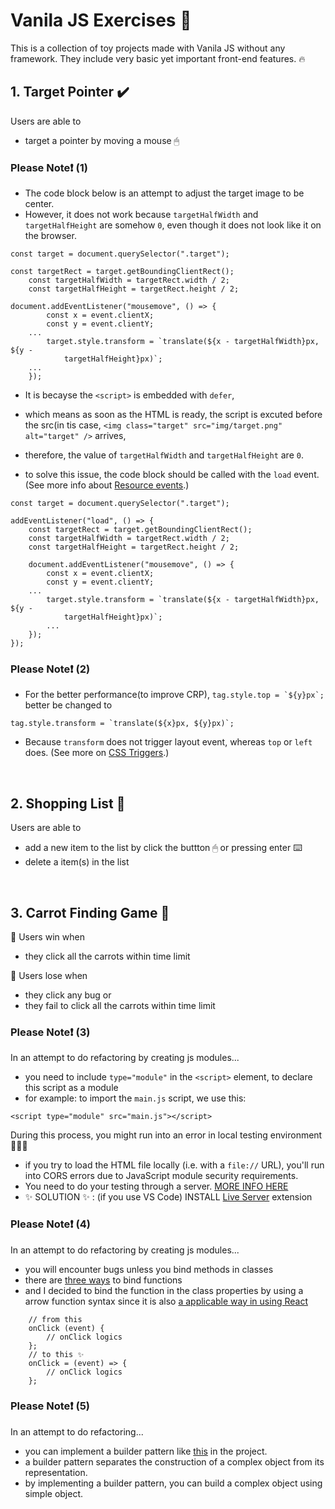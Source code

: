 # Vanila JS Exercises 💛

This is a collection of toy projects made with Vanila JS without any framework.
They include very basic yet important front-end features. 🔥
<br />

## 1. Target Pointer ✔️

Users are able to

- target a pointer by moving a mouse 🖱

### Please Note❗️ (1)

- The code block below is an attempt to adjust the target image to be center.
- However, it does not work because `targetHalfWidth` and `targetHalfHeight` are somehow `0`, even though it does not look like it on the browser.

```
const target = document.querySelector(".target");

const targetRect = target.getBoundingClientRect();
	const targetHalfWidth = targetRect.width / 2;
	const targetHalfHeight = targetRect.height / 2;

document.addEventListener("mousemove", () => {
		const x = event.clientX;
		const y = event.clientY;
    ...
		target.style.transform = `translate(${x - targetHalfWidth}px, ${y -
			targetHalfHeight}px)`;
    ...
	});
```

- It is becayse the `<script>` is embedded with `defer`,
- which means as soon as the HTML is ready, the script is excuted before the src(in tis case, `<img class="target" src="img/target.png" alt="target" />` arrives,
- therefore, the value of `targetHalfWidth` and `targetHalfHeight` are `0`.

- to solve this issue, the code block should be called with the `load` event. (See more info about [Resource events](https://developer.mozilla.org/en-US/docs/Web/Events).)

```
const target = document.querySelector(".target");

addEventListener("load", () => {
	const targetRect = target.getBoundingClientRect();
	const targetHalfWidth = targetRect.width / 2;
	const targetHalfHeight = targetRect.height / 2;

	document.addEventListener("mousemove", () => {
		const x = event.clientX;
		const y = event.clientY;
    ...
		target.style.transform = `translate(${x - targetHalfWidth}px, ${y -
			targetHalfHeight}px)`;
		...
	});
});

```

### Please Note❗️ (2)

- For the better performance(to improve CRP),
  `` tag.style.top = `${y}px`; `` better be changed to

```
tag.style.transform = `translate(${x}px, ${y}px)`;
```

- Because `transform` does not trigger layout event, whereas `top` or `left` does. (See more on [CSS Triggers](https://csstriggers.com/).)

<br />

## 2. Shopping List 🛒

Users are able to

- add a new item to the list by click the buttton 🖱 or pressing enter ⌨️
- delete a item(s) in the list

<br />

## 3. Carrot Finding Game 🥕

🎉 Users win when

- they click all the carrots within time limit

💩 Users lose when

- they click any bug or
- they fail to click all the carrots within time limit

### Please Note❗️ (3)

In an attempt to do refactoring by creating js modules...

- you need to include `type="module"` in the `<script>` element, to declare this script as a module
- for example: to import the `main.js` script, we use this:

```
<script type="module" src="main.js"></script>
```

During this process, you might run into an error in local testing environment 🤦🏻‍♀️

- if you try to load the HTML file locally (i.e. with a `file://` URL), you'll run into CORS errors due to JavaScript module security requirements.
- You need to do your testing through a server. [MORE INFO HERE](https://developer.mozilla.org/en-US/docs/Web/JavaScript/Guide/Modules)
- ✨ SOLUTION ✨ : (if you use VS Code) INSTALL [Live Server](https://marketplace.visualstudio.com/items?itemName=ritwickdey.LiveServer) extension

### Please Note❗️ (4)

In an attempt to do refactoring by creating js modules...

- you will encounter bugs unless you bind methods in classes
- there are [three ways](https://www.notion.so/dasomwon/binding-in-JS-1048a0eab28145d185d6b01fc869112a) to bind functions
- and I decided to bind the function in the class properties by using a arrow function syntax since it is also [a applicable way in using React](https://www.notion.so/dasomwon/binding-in-React-7de60400d84e42c18615a54a8ce9675d)

```
	// from this
	onClick (event) {
		// onClick logics
	};
	// to this ✨
	onClick = (event) => {
		// onClick logics
	};
```

### Please Note❗️ (5)

In an attempt to do refactoring...
- you can implement a builder pattern like [this](https://github.com/wondasom/VanilaJS__exercise/commit/2b775a3cdcd09f40a004413a0983eea3a0ab0c35#diff-af8e1ac3aae90234f73e730595cf2b6b) in the project.
- a builder pattern separates the construction of a complex object from its representation.
- by implementing a builder pattern, you can build a complex object using simple object.
